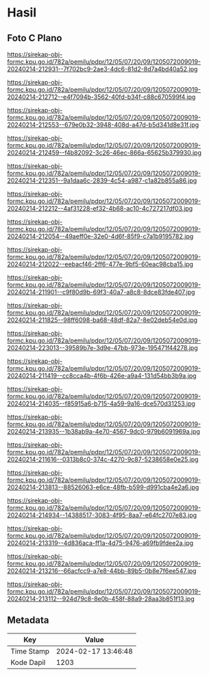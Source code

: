 # Hasil

## Foto C Plano

https://sirekap-obj-formc.kpu.go.id/782a/pemilu/pdpr/12/05/07/20/09/1205072009019-20240214-212931--7f702bc9-2ae3-4dc6-81d2-8d7a4bd40a52.jpg

https://sirekap-obj-formc.kpu.go.id/782a/pemilu/pdpr/12/05/07/20/09/1205072009019-20240214-212712--e4f7094b-3562-40fd-b34f-c88c670599f4.jpg

https://sirekap-obj-formc.kpu.go.id/782a/pemilu/pdpr/12/05/07/20/09/1205072009019-20240214-212553--679e0b32-3948-408d-a47d-b5d341d8e31f.jpg

https://sirekap-obj-formc.kpu.go.id/782a/pemilu/pdpr/12/05/07/20/09/1205072009019-20240214-212459--f4b82092-3c26-46ec-866a-65625b379930.jpg

https://sirekap-obj-formc.kpu.go.id/782a/pemilu/pdpr/12/05/07/20/09/1205072009019-20240214-212351--9a1daa6c-2839-4c54-a987-c1a82b855a86.jpg

https://sirekap-obj-formc.kpu.go.id/782a/pemilu/pdpr/12/05/07/20/09/1205072009019-20240214-212212--4af31228-ef32-4b68-ac10-4c727217df03.jpg

https://sirekap-obj-formc.kpu.go.id/782a/pemilu/pdpr/12/05/07/20/09/1205072009019-20240214-212054--49aeff0e-32e0-4d6f-85f9-c7a1b9195782.jpg

https://sirekap-obj-formc.kpu.go.id/782a/pemilu/pdpr/12/05/07/20/09/1205072009019-20240214-212022--eebacf46-2ff6-477e-9bf5-60eac98cba15.jpg

https://sirekap-obj-formc.kpu.go.id/782a/pemilu/pdpr/12/05/07/20/09/1205072009019-20240214-211901--c9f80d9b-69f3-40a7-a8c8-8dce83fde407.jpg

https://sirekap-obj-formc.kpu.go.id/782a/pemilu/pdpr/12/05/07/20/09/1205072009019-20240214-211825--98ff6098-ba68-48df-82a7-8e02deb54e0d.jpg

https://sirekap-obj-formc.kpu.go.id/782a/pemilu/pdpr/12/05/07/20/09/1205072009019-20240214-223013--39589b7e-3d9e-47bb-973e-195471f44278.jpg

https://sirekap-obj-formc.kpu.go.id/782a/pemilu/pdpr/12/05/07/20/09/1205072009019-20240214-211419--cc8cca4b-4f6b-426e-a9a4-131d54bb3b9a.jpg

https://sirekap-obj-formc.kpu.go.id/782a/pemilu/pdpr/12/05/07/20/09/1205072009019-20240214-214035--f85915a6-b715-4a59-9a16-dce570d31253.jpg

https://sirekap-obj-formc.kpu.go.id/782a/pemilu/pdpr/12/05/07/20/09/1205072009019-20240214-213935--1b38ab9a-4e70-4567-9dc0-979b6091969a.jpg

https://sirekap-obj-formc.kpu.go.id/782a/pemilu/pdpr/12/05/07/20/09/1205072009019-20240214-211616--0313b8c0-374c-4270-9c87-5238658e0e25.jpg

https://sirekap-obj-formc.kpu.go.id/782a/pemilu/pdpr/12/05/07/20/09/1205072009019-20240214-213813--88526063-e6ce-48fb-b599-d991cba4e2a6.jpg

https://sirekap-obj-formc.kpu.go.id/782a/pemilu/pdpr/12/05/07/20/09/1205072009019-20240214-214934--14388517-3083-4f95-8aa7-e64fc2707e83.jpg

https://sirekap-obj-formc.kpu.go.id/782a/pemilu/pdpr/12/05/07/20/09/1205072009019-20240214-213319--4d836aca-ff1a-4d75-9476-a69fb9fdee2a.jpg

https://sirekap-obj-formc.kpu.go.id/782a/pemilu/pdpr/12/05/07/20/09/1205072009019-20240214-213216--66acfcc9-a7e8-44bb-89b5-0b8e7f6ee547.jpg

https://sirekap-obj-formc.kpu.go.id/782a/pemilu/pdpr/12/05/07/20/09/1205072009019-20240214-213112--924d79c8-8e0b-458f-88a9-28aa3b851f13.jpg


## Metadata

| Key        | Value               |
| ---------- | ------------------- |
| Time Stamp | 2024-02-17 13:46:48 |
| Kode Dapil | 1203                |




